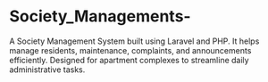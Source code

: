 # Society_Managements-
A Society Management System built using Laravel and PHP. It helps manage residents, maintenance, complaints, and announcements efficiently. Designed for apartment complexes to streamline daily administrative tasks.
